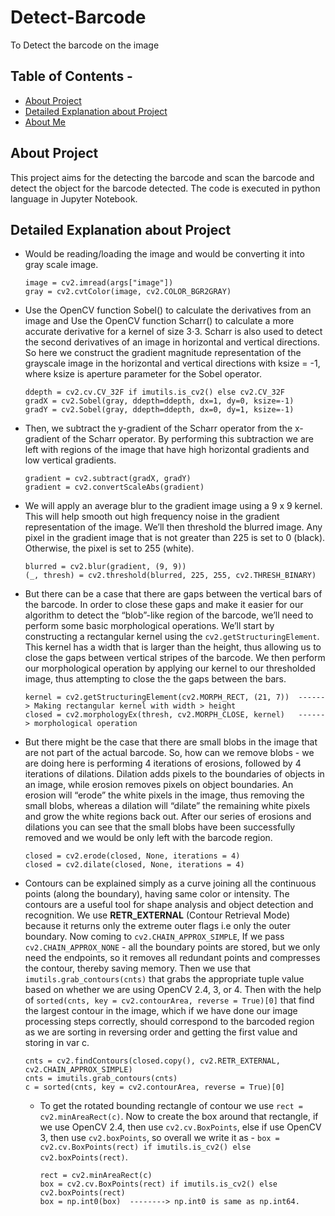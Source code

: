 # Detect-Barcode
To Detect the barcode on the image

## Table of Contents - 
* [About Project](#about-project)
* [Detailed Explanation about Project](#detailed-explanation-about-project)
* [About Me](#about-me)

## About Project
This project aims for the detecting the barcode and scan the barcode and detect the object for the barcode detected. The code is executed in python language in Jupyter Notebook. 

## Detailed Explanation about Project
* Would be reading/loading the image and would be converting it into gray scale image. 
  ```
  image = cv2.imread(args["image"])
  gray = cv2.cvtColor(image, cv2.COLOR_BGR2GRAY)
  ```
  
* Use the OpenCV function Sobel() to calculate the derivatives from an image and Use the OpenCV function Scharr() to calculate a more accurate derivative for a kernel of size 3⋅3. Scharr is also used to detect the second derivatives of an image in horizontal and vertical directions. So here we construct the gradient magnitude representation of the grayscale image in the horizontal and vertical directions with ksize = -1, where ksize is aperture parameter for the Sobel operator.
  ```
  ddepth = cv2.cv.CV_32F if imutils.is_cv2() else cv2.CV_32F
  gradX = cv2.Sobel(gray, ddepth=ddepth, dx=1, dy=0, ksize=-1)
  gradY = cv2.Sobel(gray, ddepth=ddepth, dx=0, dy=1, ksize=-1)
  ```
  
* Then, we subtract the y-gradient of the Scharr operator from the x-gradient of the Scharr operator. By performing this subtraction we are left with regions of the image that have high horizontal gradients and low vertical gradients.
  ```
  gradient = cv2.subtract(gradX, gradY)
  gradient = cv2.convertScaleAbs(gradient)
  ```
  
* We will apply an average blur to the gradient image using a 9 x 9 kernel. This will help smooth out high frequency noise in the gradient representation of the image. We’ll then threshold the blurred image. Any pixel in the gradient image that is not greater than 225 is set to 0 (black). Otherwise, the pixel is set to 255 (white).
  ```
  blurred = cv2.blur(gradient, (9, 9))
  (_, thresh) = cv2.threshold(blurred, 225, 255, cv2.THRESH_BINARY)
  ```

* But there can be a case that there are gaps between the vertical bars of the barcode. In order to close these gaps and make it easier for our algorithm to detect the “blob”-like region of the barcode, we’ll need to perform some basic morphological operations. We’ll start by constructing a rectangular kernel using the `cv2.getStructuringElement`. This kernel has a width that is larger than the height, thus allowing us to close the gaps between vertical stripes of the barcode. We then perform our morphological operation by applying our kernel to our thresholded image, thus attempting to close the the gaps between the bars.
  ```
  kernel = cv2.getStructuringElement(cv2.MORPH_RECT, (21, 7))  ------> Making rectangular kernel with width > height
  closed = cv2.morphologyEx(thresh, cv2.MORPH_CLOSE, kernel)   ------> morphological operation
  ```

* But there might be the case that there are small blobs in the image that are not part of the actual barcode. So, how can we remove blobs - we are doing here is performing 4 iterations of erosions, followed by 4 iterations of dilations. Dilation adds pixels to the boundaries of objects in an image, while erosion removes pixels on object boundaries. An erosion will “erode” the white pixels in the image, thus removing the small blobs, whereas a dilation will “dilate” the remaining white pixels and grow the white regions back out. After our series of erosions and dilations you can see that the small blobs have been successfully removed and we would be only left with the barcode region. 
  ```
  closed = cv2.erode(closed, None, iterations = 4)
  closed = cv2.dilate(closed, None, iterations = 4)
  ```
  
* Contours can be explained simply as a curve joining all the continuous points (along the boundary), having same color or intensity. The contours are a useful tool for shape analysis and object detection and recognition. We use **RETR_EXTERNAL** (Contour Retrieval Mode) because it returns only the extreme outer flags i.e only the outer boundary. Now coming to `cv2.CHAIN_APPROX_SIMPLE`, If we pass `cv2.CHAIN_APPROX_NONE` - all the boundary points are stored, but we only need the endpoints, so it removes all redundant points and compresses the contour, thereby saving memory. Then we use that `imutils.grab_contours(cnts)` that grabs the appropriate tuple value based on whether we are using OpenCV 2.4, 3, or 4. Then with the help of `sorted(cnts, key = cv2.contourArea, reverse = True)[0]` that find the largest contour in the image, which if we have done our image processing steps correctly, should correspond to the barcoded region as we are sorting in reversing order and getting the first value and storing in var c. 
  ```
  cnts = cv2.findContours(closed.copy(), cv2.RETR_EXTERNAL, cv2.CHAIN_APPROX_SIMPLE)
  cnts = imutils.grab_contours(cnts)
  c = sorted(cnts, key = cv2.contourArea, reverse = True)[0]
  ```
  
  * To get the rotated bounding rectangle of contour we use `rect = cv2.minAreaRect(c)`. Now to create the box around that rectangle, if we use OpenCV 2.4, then use `cv2.cv.BoxPoints`, else if use OpenCV 3, then use `cv2.boxPoints`, so overall we write it as - `box = cv2.cv.BoxPoints(rect) if imutils.is_cv2() else cv2.boxPoints(rect)`. 
    ```
    rect = cv2.minAreaRect(c)
    box = cv2.cv.BoxPoints(rect) if imutils.is_cv2() else cv2.boxPoints(rect)
    box = np.int0(box)  --------> np.int0 is same as np.int64.
    ```

